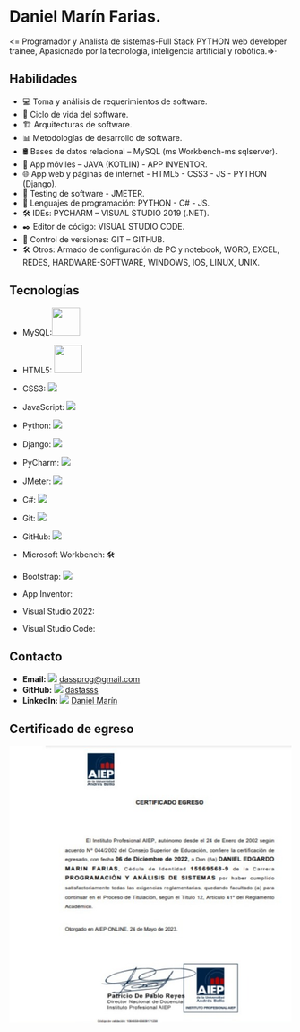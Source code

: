 # Daniel Marín Farias.
<= Programador y Analista de sistemas-Full Stack PYTHON web developer trainee, Apasionado por la tecnología, inteligencia artificial y 
   robótica.=>·

## Habilidades
- 💻 Toma y análisis de requerimientos de software.
- 🔄 Ciclo de vida del software.
- 🏗️ Arquitecturas de software.
- 📊 Metodologías de desarrollo de software.
- 🛢️ Bases de datos relacional – MySQL (ms Workbench-ms sqlserver).
- 📱 App móviles – JAVA (KOTLIN) - APP INVENTOR.
- 🌐 App web y páginas de internet - HTML5 - CSS3 - JS - PYTHON (Django).
- 🧪 Testing de software - JMETER.
- 🐍 Lenguajes de programación: PYTHON - C# - JS.
- 🛠️ IDEs: PYCHARM – VISUAL STUDIO 2019 (.NET).
- ✒️ Editor de código: VISUAL STUDIO CODE.
- 🔄 Control de versiones: GIT – GITHUB.
- 🛠️ Otros: Armado de configuración de PC y notebook, WORD, EXCEL, REDES, HARDWARE-SOFTWARE, WINDOWS, IOS, LINUX, UNIX.

## Tecnologías

- MySQL:<img src="https://cdn.jsdelivr.net/gh/devicons/devicon/icons/mysql/mysql-original-wordmark.svg" width= "50px" height= "50px"/>  

- HTML5: <img src="https://img.icons8.com/color/48/000000/html-5.png" width= "50px" height= "50px"/>
- CSS3: <img src="https://img.icons8.com/color/48/000000/css3.png"/>
- JavaScript: <img src="https://img.icons8.com/color/48/000000/javascript.png"/>
- Python: <img src="https://img.icons8.com/color/48/000000/python.png"/>
- Django: <img src="https://img.icons8.com/color/48/000000/django.png"/>
- PyCharm: <img src="https://img.icons8.com/color/48/000000/pycharm.png"/>
- JMeter: <img src="https://img.icons8.com/plasticine/48/000000/test-tube.png"/> 
- C#: <img src="https://img.icons8.com/color/48/000000/c-sharp-logo.png"/> 
- Git: <img src="https://img.icons8.com/color/48/000000/git.png"/>
- GitHub: <img src="https://img.icons8.com/color/48/000000/github--v1.png"/>
- Microsoft Workbench: 🛠️
- Bootstrap: <img src="https://img.icons8.com/color/48/000000/bootstrap.png"/>
- App Inventor:
- Visual Studio 2022: 
- Visual Studio Code:


## Contacto

- **Email:** <img src="https://img.icons8.com/color/48/000000/email.png"/> dassprog@gmail.com
- **GitHub:** <img src="https://img.icons8.com/ios/48/000000/github.png"/> [dastasss](https://github.com/dastasss)
- **LinkedIn:** <img src="https://img.icons8.com/ios/48/000000/linkedin.png"/> [Daniel Marín](https://www.linkedin.com/in/daniel-marin-6bbb00156/)


## Certificado de egreso

![Título Universitario](https://github.com/dastasss/dastasss/blob/main/github/assets/img/certificado.jpg)

